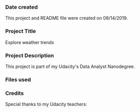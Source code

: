 ### Date created
This project and README file were created on 08/14/2019.

### Project Title
Explore weather trends 

### Project Description
This project is part of my Udacity's Data Analyst Nanodegree.

### Files used


### Credits
Special thanks to my Udacity teachers:
